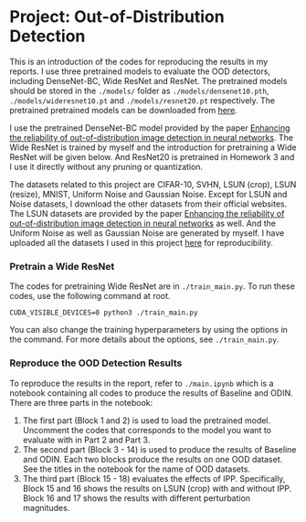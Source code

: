 # Project: Out-of-Distribution Detection

This is an introduction of the codes for reproducing the results in my reports.  I use three pretrained models to evaluate the OOD detectors, including DenseNet-BC, Wide ResNet and ResNet. The pretrained models should be stored in the ```./models/``` folder as ```./models/densenet10.pth```, ```./models/wideresnet10.pt``` and ```./models/resnet20.pt``` respectively. The pretrained pretrained models can be downloaded  from [here](https://drive.google.com/file/d/1PbOalSanfZv-t_90xIvbP0DbZhPCzk7l/view?usp=sharing). 

I use the pretrained DenseNet-BC model provided by the paper [Enhancing the reliability of out-of-distribution image detection in neural networks](https://github.com/facebookresearch/odin). The Wide ResNet is trained by myself and the introduction for pretraining a Wide ResNet will be given below. And ResNet20 is pretrained in Homework 3 and I use it directly without any pruning or quantization.

The datasets related to this project are CIFAR-10, SVHN, LSUN (crop), LSUN (resize), MNIST, Uniform Noise and Gaussian Noise. Except for LSUN and Noise datasets, I download the other datasets from their official websites. The LSUN datasets are provided by the paper [Enhancing the reliability of out-of-distribution image detection in neural networks](https://github.com/facebookresearch/odin) as well. And the Uniform Noise as well as Gaussian Noise are generated by myself. I have uploaded all the datasets I used in this project [here](https://drive.google.com/file/d/1XpQqI94LgJz29W4DFDcMMCPNln86SuQV/view?usp=sharing) for reproducibility.

### Pretrain a Wide ResNet

The codes for pretraining Wide ResNet are in ```./train_main.py```. To run these codes, use the following command at root.

```shell
CUDA_VISIBLE_DEVICES=0 python3 ./train_main.py
```

You can also change the training hyperparameters by using the options in the command. For more details about the options, see ```./train_main.py```.

### Reproduce the OOD Detection Results

To reproduce the results in the report, refer to ```./main.ipynb``` which is a notebook containing all codes to produce the results of Baseline and ODIN. There are three parts in the notebook:

1. The first part (Block 1 and 2) is used to load the pretrained model. Uncomment the codes that corresponds to the model you want to evaluate with in Part 2 and Part 3.
2. The second part (Block 3 - 14) is used to produce the results of Baseline and ODIN. Each two blocks produce the results on one OOD dataset. See the titles in the notebook for the name of OOD datasets.
3. The third part (Block 15 - 18) evaluates the effects of IPP. Specifically, Block 15 and 16 shows the results on LSUN (crop) with and without IPP. Block 16 and 17 shows the results with different perturbation magnitudes.



